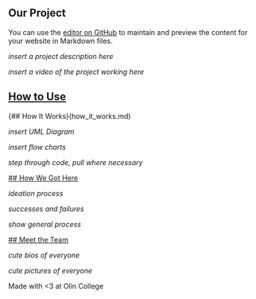 ## Our Project

You can use the [editor on GitHub](https://github.com/vmwyatt/gershwin.music.generator/edit/master/index.md) to maintain and preview the content for your website in Markdown files.

_insert a project description here_

_insert a video of the project working here_

## [How to Use](how_to_use.md)



{## How It Works}(how_it_works.md)

_insert UML Diagram_

_insert flow charts_

_step through code, pull where necessary_

[## How We Got Here](how_we_got_here.md)

_ideation process_

_successes and failures_

_show general process_

[## Meet the Team](meet_the_team.md)

_cute bios of everyone_

_cute pictures of everyone_


Made with <3 at Olin College
